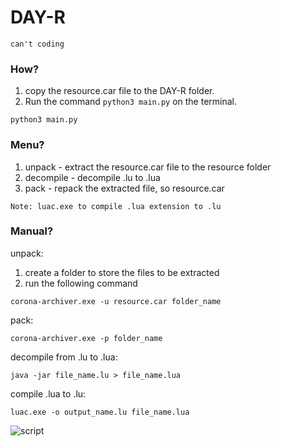 # DAY-R
```can't coding```

### How?

1. copy the resource.car file to the DAY-R folder.
2. Run the command `python3 main.py` on the terminal.
```
python3 main.py
```
### Menu?

1. unpack - extract the resource.car file to the resource folder
2. decompile - decompile .lu to .lua
3. pack - repack the extracted file, so resource.car

`Note:
luac.exe to compile .lua extension to .lu
`

### Manual?

unpack:
1. create a folder to store the files to be extracted
2. run the following command
```
corona-archiver.exe -u resource.car folder_name
```

pack:
```
corona-archiver.exe -p folder_name
```

decompile from .lu to .lua:
```
java -jar file_name.lu > file_name.lua
```

compile .lua to .lu:
```
luac.exe -o output_name.lu file_name.lua
```
![script](https://github.com/Faiz3/DAY-R/blob/main/Screenshot%202025-03-25%20063534.png)
